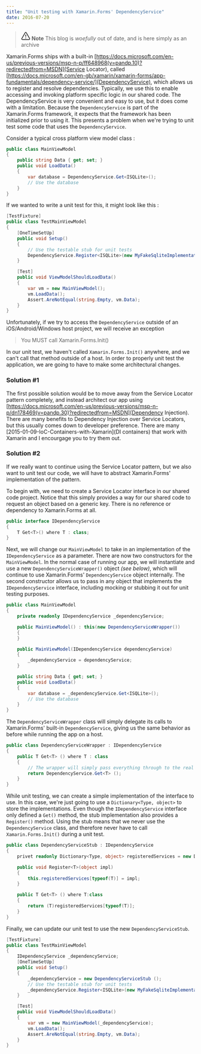 ```yaml
---
title: "Unit testing with Xamarin.Forms' DependencyService"
date: 2016-07-20
---
```

> <svg xmlns="http://www.w3.org/2000/svg" viewBox="0 0 24 24" width="24" height="24"><path d="M13 17.5a1 1 0 11-2 0 1 1 0 012 0zm-.25-8.25a.75.75 0 00-1.5 0v4.5a.75.75 0 001.5 0v-4.5z"></path><path fill-rule="evenodd" d="M9.836 3.244c.963-1.665 3.365-1.665 4.328 0l8.967 15.504c.963 1.667-.24 3.752-2.165 3.752H3.034c-1.926 0-3.128-2.085-2.165-3.752L9.836 3.244zm3.03.751a1 1 0 00-1.732 0L2.168 19.499A1 1 0 003.034 21h17.932a1 1 0 00.866-1.5L12.866 3.994z"></path></svg> **Note**
> This blog is _woefully_ out of date, and is here simply as an archive

Xamarin.Forms ships with a built-in [https://docs.microsoft.com/en-us/previous-versions/msp-n-p/ff648968(v=pandp.10)?redirectedfrom=MSDN](Service Locator), called [https://docs.microsoft.com/en-gb/xamarin/xamarin-forms/app-fundamentals/dependency-service/](DependencyService), which allows us to register and resolve dependencies. Typically, we use this to enable accessing and invoking platform specific logic in our shared code. The DependencyService is very convenient and easy to use, but it does come with a limitation. Because the `DependencyService` is part of the Xamarin.Forms framework, it expects that the framework has been initialized prior to using it. This presents a problem when we're trying to unit test some code that uses the `DependencyService`.

Consider a typical cross platform view model class :

```csharp
public class MainViewModel
{
    public string Data { get; set; }
    public void LoadData()
    {
        var database = DependencyService.Get<ISQLite>();
        // Use the database
    }
}
```

If we wanted to write a unit test for this, it might look like this :

```csharp
[TestFixture]
public class TestMainViewModel
{
    [OneTimeSetUp]
    public void Setup()
    {
        // Use the testable stub for unit tests
        DependencyService.Register<ISQLite>(new MyFakeSqliteImplementation());
    }

    [Test]
    public void ViewModelShouldLoadData()
    {
        var vm = new MainViewModel();
        vm.LoadData();
        Assert.AreNotEqual(string.Empty, vm.Data);
    }
}
```

Unfortunately, if we try to access the `DependencyService` outside of an iOS/Android/Windows host project, we will receive an exception

> You MUST call Xamarin.Forms.Init()

In our unit test, we haven't called `Xamarin.Forms.Init()` anywhere, and we can't call that method outside of a host. In order to properly unit test the application, we are going to have to make some architectural changes.

### Solution #1

The first possible solution would be to move away from the Service Locator pattern completely, and instead architect our app using [https://docs.microsoft.com/en-us/previous-versions/msp-n-p/dn178469(v=pandp.30)?redirectedfrom=MSDN](Dependency Injection). There are many benefits to Dependency Injection over Service Locators, but this usually comes down to developer preference. There are many [2015-01-09-IoC-Containers-with-Xamarin](DI containers) that work with Xamarin and I encourgage you to try them out.

### Solution #2

If we really want to continue using the Service Locator pattern, but we also want to unit test our code, we will have to abstract Xamarin.Forms' implementation of the pattern.

To begin with, we need to create a Service Locator interface in our shared code project. Notice that this simply provides a way for our shared code to request an object based on a generic key. There is no reference or dependency to Xamarin.Forms at all.

```csharp
public interface IDependencyService
{
    T Get<T>() where T : class;
}
```

Next, we will change our `MainViewModel` to take in an implementation of the `IDependencyService` as a parameter. There are now two constructors for the `MainViewModel`. In the normal case of running our app, we will instantiate and use a new `DependencyServiceWrapper()` object _(see below)_, which will continue to use Xamarin.Forms' `DependencyService` object internally. The second constructor allows us to pass in any object that implements the `IDependencyService` interface, including mocking or stubbing it out for unit testing purposes.

```csharp
public class MainViewModel
{
    private readonly IDependencyService _dependencyService;

    public MainViewModel() : this(new DependencyServiceWrapper())
    {
    }

    public MainViewModel(IDependencyService dependencyService)
    {
        _dependencyService = dependencyService;
    }

    public string Data { get; set; }
    public void LoadData()
    {
        var database = _dependencyService.Get<ISQLite>();
        // Use the database
    }
}
```

The `DependencyServiceWrapper` class will simply delegate its calls to Xamarin.Forms' built-in `DependencyService`, giving us the same behavior as before while running the app on a host.

```csharp
public class DependencyServiceWrapper : IDependencyService
{
    public T Get<T> () where T : class
    {
        // The wrapper will simply pass everything through to the real Xamarin.Forms DependencyService class when not unit testing
        return DependencyService.Get<T> ();
    }
}
```

While unit testing, we can create a simple implementation of the interface to use. In this case, we're just going to use a `Dictionary<Type, object>` to store the implementations. Even though the `IDependencyService` interface only defined a `Get()` method, the stub implementation also provides a `Register()` method. Using the stub means that we never use the `DependencyService` class, and therefore never have to call `Xamarin.Forms.Init()` during a unit test.

```csharp
public class DependencyServiceStub : IDependencyService
{
    privet readonly Dictionary<Type, object> registeredServices = new Dictionary<Type, object>();

    public void Register<T>(object impl)
    {
        this.registeredServices[typeof(T)] = impl;
    }

    public T Get<T> () where T:class
    {
        return (T)registeredServices[typeof(T)];
    }
}
```

Finally, we can update our unit test to use the new `DependencyServiceStub`.

```csharp
[TestFixture]
public class TestMainViewModel
{
    IDependencyService _dependencyService;
    [OneTimeSetUp]
    public void Setup()
    {
        _dependencyService = new DependencyServiceStub ();
        // Use the testable stub for unit tests
        _dependencyService.Register<ISQLite>(new MyFakeSqliteImplementation());
    }

    [Test]
    public void ViewModelShouldLoadData()
    {
        var vm = new MainViewModel(_dependencyService);
        vm.LoadData();
        Assert.AreNotEqual(string.Empty, vm.Data);
    }
}
```
